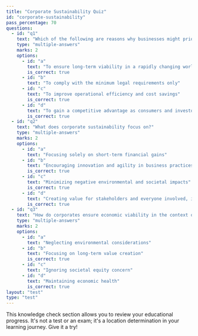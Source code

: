 ```yaml
---
title: "Corporate Sustainability Quiz"
id: "corporate-sustainability"
pass_percentage: 70
questions:
  - id: "q1"
    text: "Which of the following are reasons why businesses might prioritize corporate sustainability?"
    type: "multiple-answers"
    marks: 2
    options:
      - id: "a"
        text: "To ensure long-term viability in a rapidly changing world"
        is_correct: true
      - id: "b"
        text: "To comply with the minimum legal requirements only"
      - id: "c"
        text: "To improve operational efficiency and cost savings"
        is_correct: true
      - id: "d"
        text: "To gain a competitive advantage as consumers and investors value sustainability more"
        is_correct: true
  - id: "q2"
    text: "What does corporate sustainability focus on?"
    type: "multiple-answers"
    marks: 2
    options:
      - id: "a"
        text: "Focusing solely on short-term financial gains"
      - id: "b"
        text: "Encouraging innovation and agility in business practices"
        is_correct: true
      - id: "c"
        text: "Minimizing negative environmental and societal impacts"
        is_correct: true
      - id: "d"
        text: "Creating value for stakeholders and everyone involved, including the environment"
        is_correct: true
  - id: "q3"
    text: "How do corporates ensure economic viability in the context of sustainability?"
    type: "multiple-answers"
    marks: 2
    options:
      - id: "a"
        text: "Neglecting environmental considerations"
      - id: "b"
        text: "Focusing on long-term value creation"
        is_correct: true
      - id: "c"
        text: "Ignoring societal equity concern"
      - id: "d"
        text: "Maintaining economic health"
        is_correct: true
layout: "test"
type: "test"
---
```

This knowledge check section allows you to review your educational progress. It's not a test or an exam; it's a location determination in your learning journey. Give it a try!
